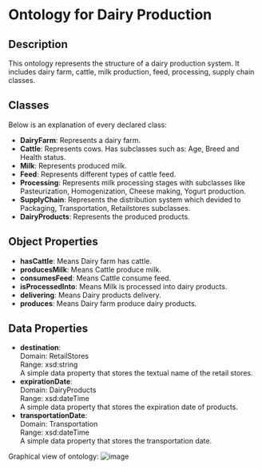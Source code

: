 # Ontology for Dairy Production

## Description
This ontology represents the structure of a dairy production system. It includes dairy farm, cattle, milk production, feed, processing, supply chain classes.

## Classes 
Below is an explanation of every declared class:
- **DairyFarm**: Represents a dairy farm. 
- **Cattle**: Represents cows. Has subclasses such as: Age, Breed and Health status.
- **Milk**: Represents produced milk. 
- **Feed**: Represents different types of cattle feed. 
- **Processing**: Represents milk processing stages with subclasses like Pasteurization, Homogenization, Cheese making, Yogurt production.
- **SupplyChain**: Represents the distribution system which devided to Packaging, Transportation, Retailstores subclasses.
- **DairyProducts**:  Represents the produced products.

## Object Properties
- **hasCattle**: Means Dairy farm has cattle.
- **producesMilk**: Means Cattle produce milk.
- **consumesFeed**: Means Cattle consume feed.
- **isProcessedInto**: Means Milk is processed into dairy products.
- **delivering**: Means Dairy products delivery.
- **produces**: Means Dairy farm produce dairy products.

## Data Properties
- **destination**:   
Domain: RetailStores  
Range: xsd:string  
A simple data property that stores the textual name of the retail stores.
- **expirationDate**:  
Domain: DairyProducts  
Range: xsd:dateTime  
A simple data property that stores the expiration date of products.
- **transportationDate**:  
Domain: Transportation  
Range: xsd:dateTime  
A simple data property that stores the transportation date.



Graphical view of ontology: 
![image](https://github.com/user-attachments/assets/e5a5242d-7104-4d19-8004-d8f3d8bee9db)




